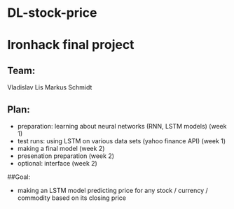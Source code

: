 # DL-stock-price

# Ironhack final project

## Team:
Vladislav Lis
Markus Schmidt

## Plan:
* preparation: learning about neural networks (RNN, LSTM models) (week 1)
* test runs: using LSTM on various data sets (yahoo finance API) (week 1)
* making a final model (week 2)
* presenation preparation (week 2)
* optional: interface (week 2)

##Goal:
* making an LSTM model predicting price for any stock / currency / commodity based on its closing price

